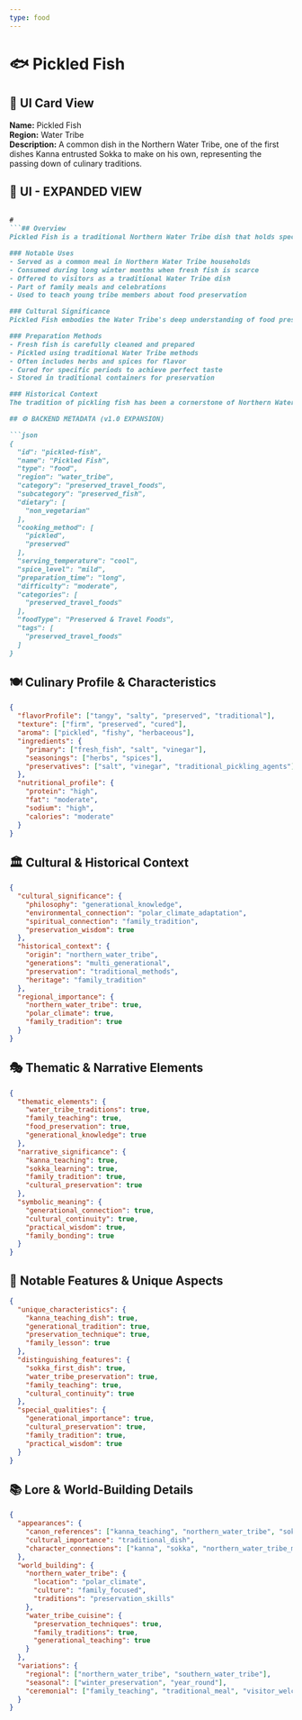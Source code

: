 ```yaml
---
type: food
---
```


# 🐟 Pickled Fish

## 🎴 UI Card View

**Name:** Pickled Fish  
**Region:** Water Tribe  
**Description:** A common dish in the Northern Water Tribe, one of the first dishes Kanna entrusted Sokka to make on his own, representing the passing down of culinary traditions.

## 📖 UI - EXPANDED VIEW

```md

#
```## Overview
Pickled Fish is a traditional Northern Water Tribe dish that holds special significance as one of the first culinary tasks that Kanna entrusted to her grandson Sokka. This dish represents the important tradition of passing down cooking knowledge from one generation to the next, ensuring that Water Tribe culinary traditions continue to thrive. The pickling process demonstrates the tribe's mastery of food preservation techniques, essential for surviving the harsh polar climate.

### Notable Uses
- Served as a common meal in Northern Water Tribe households
- Consumed during long winter months when fresh fish is scarce
- Offered to visitors as a traditional Water Tribe dish
- Part of family meals and celebrations
- Used to teach young tribe members about food preservation

### Cultural Significance
Pickled Fish embodies the Water Tribe's deep understanding of food preservation and their commitment to maintaining culinary traditions across generations. The fact that Kanna chose this dish as one of Sokka's first cooking lessons reflects its importance in Water Tribe culture and the tribe's belief that cooking skills are essential life lessons. The dish represents the tribe's practical wisdom and their ability to adapt to the challenges of their environment.

### Preparation Methods
- Fresh fish is carefully cleaned and prepared
- Pickled using traditional Water Tribe methods
- Often includes herbs and spices for flavor
- Cured for specific periods to achieve perfect taste
- Stored in traditional containers for preservation

### Historical Context
The tradition of pickling fish has been a cornerstone of Northern Water Tribe cuisine for generations, developed as a practical solution to the challenges of preserving food in the harsh polar climate. Kanna's decision to teach Sokka this dish represents the tribe's commitment to passing down essential skills and the importance they place on culinary education. This tradition continues to be a vital part of Water Tribe culture and family life.

## ⚙️ BACKEND METADATA (v1.0 EXPANSION)

```json
{
  "id": "pickled-fish",
  "name": "Pickled Fish",
  "type": "food",
  "region": "water_tribe",
  "category": "preserved_travel_foods",
  "subcategory": "preserved_fish",
  "dietary": [
    "non_vegetarian"
  ],
  "cooking_method": [
    "pickled",
    "preserved"
  ],
  "serving_temperature": "cool",
  "spice_level": "mild",
  "preparation_time": "long",
  "difficulty": "moderate",
  "categories": [
    "preserved_travel_foods"
  ],
  "foodType": "Preserved & Travel Foods",
  "tags": [
    "preserved_travel_foods"
  ]
}
```

## 🍽️ Culinary Profile & Characteristics

```json
{
  "flavorProfile": ["tangy", "salty", "preserved", "traditional"],
  "texture": ["firm", "preserved", "cured"],
  "aroma": ["pickled", "fishy", "herbaceous"],
  "ingredients": {
    "primary": ["fresh_fish", "salt", "vinegar"],
    "seasonings": ["herbs", "spices"],
    "preservatives": ["salt", "vinegar", "traditional_pickling_agents"]
  },
  "nutritional_profile": {
    "protein": "high",
    "fat": "moderate",
    "sodium": "high",
    "calories": "moderate"
  }
}
```

## 🏛️ Cultural & Historical Context

```json
{
  "cultural_significance": {
    "philosophy": "generational_knowledge",
    "environmental_connection": "polar_climate_adaptation",
    "spiritual_connection": "family_tradition",
    "preservation_wisdom": true
  },
  "historical_context": {
    "origin": "northern_water_tribe",
    "generations": "multi_generational",
    "preservation": "traditional_methods",
    "heritage": "family_tradition"
  },
  "regional_importance": {
    "northern_water_tribe": true,
    "polar_climate": true,
    "family_tradition": true
  }
}
```

## 🎭 Thematic & Narrative Elements

```json
{
  "thematic_elements": {
    "water_tribe_traditions": true,
    "family_teaching": true,
    "food_preservation": true,
    "generational_knowledge": true
  },
  "narrative_significance": {
    "kanna_teaching": true,
    "sokka_learning": true,
    "family_tradition": true,
    "cultural_preservation": true
  },
  "symbolic_meaning": {
    "generational_connection": true,
    "cultural_continuity": true,
    "practical_wisdom": true,
    "family_bonding": true
  }
}
```

## 🌟 Notable Features & Unique Aspects

```json
{
  "unique_characteristics": {
    "kanna_teaching_dish": true,
    "generational_tradition": true,
    "preservation_technique": true,
    "family_lesson": true
  },
  "distinguishing_features": {
    "sokka_first_dish": true,
    "water_tribe_preservation": true,
    "family_teaching": true,
    "cultural_continuity": true
  },
  "special_qualities": {
    "generational_importance": true,
    "cultural_preservation": true,
    "family_tradition": true,
    "practical_wisdom": true
  }
}
```

## 📚 Lore & World-Building Details

```json
{
  "appearances": {
    "canon_references": ["kanna_teaching", "northern_water_tribe", "sokka_cooking"],
    "cultural_importance": "traditional_dish",
    "character_connections": ["kanna", "sokka", "northern_water_tribe_members"]
  },
  "world_building": {
    "northern_water_tribe": {
      "location": "polar_climate",
      "culture": "family_focused",
      "traditions": "preservation_skills"
    },
    "water_tribe_cuisine": {
      "preservation_techniques": true,
      "family_traditions": true,
      "generational_teaching": true
    }
  },
  "variations": {
    "regional": ["northern_water_tribe", "southern_water_tribe"],
    "seasonal": ["winter_preservation", "year_round"],
    "ceremonial": ["family_teaching", "traditional_meal", "visitor_welcome"]
  }
}
```
